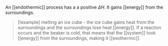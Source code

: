 An [[endothermic]] process has a a positive $\Delta H$. It gains [[energy]] from the surroundings. 
> [!example] melting an ice cube - the ice cube gains heat from the surroundings and the surroundings lose heat [[energy]]. If a reaction occurs and the beaker is cold, that means that the [[system]] took [[energy]] from the surroundings, making it [[exothermic]].

